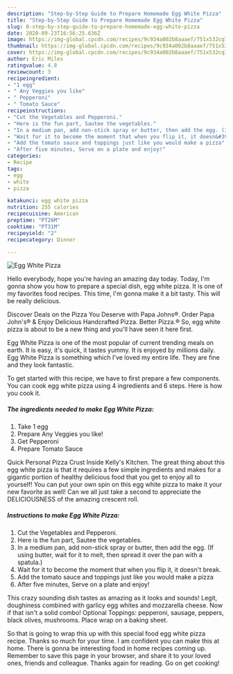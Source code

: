 ```yaml
---
description: "Step-by-Step Guide to Prepare Homemade Egg White Pizza"
title: "Step-by-Step Guide to Prepare Homemade Egg White Pizza"
slug: 0-step-by-step-guide-to-prepare-homemade-egg-white-pizza
date: 2020-09-23T16:56:25.636Z
image: https://img-global.cpcdn.com/recipes/9c934a002b8aaaef/751x532cq70/egg-white-pizza-recipe-main-photo.jpg
thumbnail: https://img-global.cpcdn.com/recipes/9c934a002b8aaaef/751x532cq70/egg-white-pizza-recipe-main-photo.jpg
cover: https://img-global.cpcdn.com/recipes/9c934a002b8aaaef/751x532cq70/egg-white-pizza-recipe-main-photo.jpg
author: Eric Miles
ratingvalue: 4.8
reviewcount: 3
recipeingredient:
- "1 egg"
- " Any Veggies you like"
- " Pepperoni"
- " Tomato Sauce"
recipeinstructions:
- "Cut the Vegetables and Pepperoni."
- "Here is the fun part, Sautee the vegetables."
- "In a medium pan, add non-stick spray or butter, then add the egg. (If using butter, wait for it to melt, then spread it over the pan with a spatula.)"
- "Wait for it to become the moment that when you flip it, it doesn&#39;t break."
- "Add the tomato sauce and toppings just like you would make a pizza"
- "After five minutes, Serve on a plate and enjoy!"
categories:
- Recipe
tags:
- egg
- white
- pizza

katakunci: egg white pizza 
nutrition: 255 calories
recipecuisine: American
preptime: "PT26M"
cooktime: "PT31M"
recipeyield: "2"
recipecategory: Dinner

---
```



![Egg White Pizza](https://img-global.cpcdn.com/recipes/9c934a002b8aaaef/751x532cq70/egg-white-pizza-recipe-main-photo.jpg)

Hello everybody, hope you're having an amazing day today. Today, I'm gonna show you how to prepare a special dish, egg white pizza. It is one of my favorites food recipes. This time, I'm gonna make it a bit tasty. This will be really delicious.

Discover Deals on the Pizza You Deserve with Papa Johns®. Order Papa John&#39;s® &amp; Enjoy Delicious Handcrafted Pizza. Better Pizza.® So, egg white pizza is about to be a new thing and you&#39;ll have seen it here first.

Egg White Pizza is one of the most popular of current trending meals on earth. It is easy, it's quick, it tastes yummy. It is enjoyed by millions daily. Egg White Pizza is something which I've loved my entire life. They are fine and they look fantastic.


To get started with this recipe, we have to first prepare a few components. You can cook egg white pizza using 4 ingredients and 6 steps. Here is how you cook it.

<!--inarticleads1-->

##### The ingredients needed to make Egg White Pizza:

1. Take 1 egg
1. Prepare  Any Veggies you like!
1. Get  Pepperoni
1. Prepare  Tomato Sauce


Quick Personal Pizza Crust Inside Kelly&#39;s Kitchen. The great thing about this egg white pizza is that it requires a few simple ingredients and makes for a gigantic portion of healthy delicious food that you get to enjoy all to yourself! You can put your own spin on this egg white pizza to make it your new favorite as well! Can we all just take a second to appreciate the DELICIOUSNESS of the amazing crescent roll. 

<!--inarticleads2-->

##### Instructions to make Egg White Pizza:

1. Cut the Vegetables and Pepperoni.
1. Here is the fun part, Sautee the vegetables.
1. In a medium pan, add non-stick spray or butter, then add the egg. (If using butter, wait for it to melt, then spread it over the pan with a spatula.)
1. Wait for it to become the moment that when you flip it, it doesn&#39;t break.
1. Add the tomato sauce and toppings just like you would make a pizza
1. After five minutes, Serve on a plate and enjoy!


This crazy sounding dish tastes as amazing as it looks and sounds! Legit, doughiness combined with garlicy egg whites and mozzarella cheese. Now if that isn&#39;t a solid combo! Optional Toppings: pepperoni, sausage, peppers, black olives, mushrooms. Place wrap on a baking sheet. 

So that is going to wrap this up with this special food egg white pizza recipe. Thanks so much for your time. I am confident you can make this at home. There is gonna be interesting food in home recipes coming up. Remember to save this page in your browser, and share it to your loved ones, friends and colleague. Thanks again for reading. Go on get cooking!
